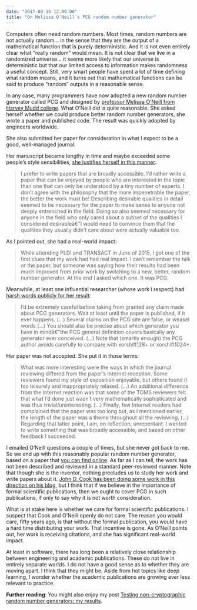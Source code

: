 ```yaml
---
date: "2017-08-15 12:00:00"
title: "On Melissa O´Neill´s PCG random number generator"
---
```




Computers often need random numbers. Most times, random numbers are not actually random&hellip; in the sense that they are the output of a mathematical function that is purely deterministic. And it is not even entirely clear what &ldquo;really random&rdquo; would mean. It is not clear that we live in a randomized universe&hellip; it seems more likely that our universe is deterministic but that our limited access to information makes randomness a useful concept. Still, very smart people have spent a lot of time defining what random means, and it turns out that mathematical functions can be said to produce &ldquo;random&rdquo; outputs in a reasonable sense.

In any case, many programmers have now adopted a new random number generator called PCG and designed by [professor Melissa O&rsquo;Neill from Harvey Mudd college](https://www.cs.hmc.edu/~oneill/index.html).
What O&rsquo;Neill did is quite reasonable. She asked herself whether we could produce better random number generators, she wrote a paper and published code. The result was quickly adopted by engineers worldwide.

She also submitted her paper for consideration in what I expect to be a good, well-managed journal.

Her manuscript became lengthy in time and maybe exceeded some people&rsquo;s style sensibilities, [she justifies herself in this manner](http://www.pcg-random.org/posts/history-of-the-pcg-paper.html):

>I prefer to write papers that are broadly accessible. I&rsquo;d rather write a paper that can be enjoyed by people who are interested in the topic than one that can only be understood by a tiny number of experts. I don&rsquo;t agree with the philosophy that the more impenetrable the paper, the better the work must be! Describing desirable qualities in detail seemed to be necessary for the paper to make sense to anyone not deeply entrenched in the field. Doing so also seemed necessary for anyone in the field who only cared about a subset of the qualities I considered desirableâ€”I would need to convince them that the qualities they usually didn&rsquo;t care about were actually valuable too.



As I pointed out, she had a real-world impact:

>While attending PLDI and TRANSACT in June of 2015, I got one of the first clues that my work had had real impact. I can&rsquo;t remember the talk or the paper, but someone was saying how their results had been much improved from prior work by switching to a new, better, random number generator. At the end I asked which one. It was PCG.



Meanwhile, at least one influential researcher (whose work I respect) had [harsh words publicly for her result](https://v8project.blogspot.ca/2015/12/theres-mathrandom-and-then-theres.html?showComment=1452592903162#c1549004517443909784):
>I&rsquo;d be extremely careful before taking from granted any claim made about PCG generators. Wait at least until the paper is published, if it ever happens. (&hellip;) Several claims on the PCG site are false, or weasel words (&hellip;) You should also be precise about which generator you have in mindâ€”the PCG general definition covers basically any generator ever conceived. (&hellip;) Note that (smartly enough) the PCG author avoids carefully to compare with xorshift128+ or xorshift1024*.



Her paper was not accepted. She put it in those terms:

> What was more interesting were the ways in which the journal reviewing differed from the paper&rsquo;s Internet reception. Some reviewers found my style of exposition enjoyable, but others found it too leisurely and inappropriately relaxed. (&hellip;) An additional difference from the Internet reaction was that some of the TOMS reviewers felt that what I&rsquo;d done just wasn&rsquo;t very mathematically sophisticated and was thus trivial/uninteresting. (&hellip;) Finally, few Internet readers had complained that the paper was too long but, as I mentioned earlier, the length of the paper was a theme throughout all the reviewing. (&hellip;) Regarding that latter point, I am, on reflection, unrepentant. I wanted to write something that was broadly accessible, and based on other feedback I succeeded.


I emailed O&rsquo;Neill questions a couple of times, but she never got back to me.
So we end up with this reasonably popular random number generator, based on a paper that [you can find online](http://www.pcg-random.org/pdf/hmc-cs-2014-0905.pdf). As far as I can tell, the work has not been described and reviewed in a standard peer-reviewed manner. Note that though she is the inventor, nothing precludes us to study her work and write papers about it.
[John D. Cook has been doing some work in this direction on his blog](https://www.johndcook.com/blog/2017/08/14/testing-rngs-with-practrand/), but I think that if we believe in the importance of formal scientific publications, then we ought to cover PCG in such publications, if only to say why it is not worth consideration.

What is at stake here is whether we care for formal scientific publications. I suspect that Cook and O&rsquo;Neill openly do not care. The reason you would care, fifty years ago, is that without the formal publication, you would have a hard time distributing your work. That incentive is gone. As O&rsquo;Neill points out, her work is receiving citations, and she has significant real-world impact.

At least in software, there has long been a relatively close relationship between engineering and academic publications. These do not live in entirely separate worlds. I do not have a good sense as to whether they are moving apart. I think that they might be. Aside from hot topics like deep learning, I wonder whether the academic publications are growing ever less relevant to practice.

__Further reading__: You might also enjoy my post [Testing non-cryptographic random number generators: my results](/lemire/blog/2017/08/22/testing-non-cryptographic-random-number-generators-my-results/).

